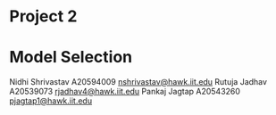 # Project 2
# Model Selection
Nidhi Shrivastav A20594009 nshrivastav@hawk.iit.edu 
Rutuja Jadhav A20539073 rjadhav4@hawk.iit.edu 
Pankaj Jagtap A20543260 pjagtap1@hawk.iit.edu

